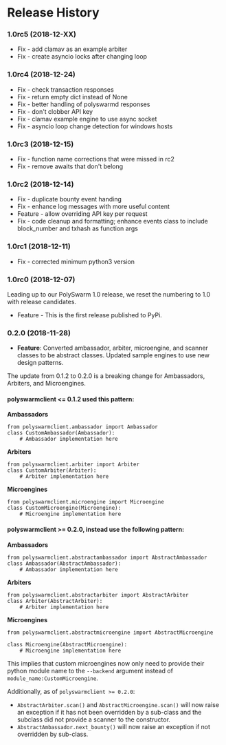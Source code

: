 # Release History

### 1.0rc5 (2018-12-XX)

* Fix - add clamav as an example arbiter
* Fix - create asyncio locks after changing loop

### 1.0rc4 (2018-12-24)

* Fix - check transaction responses
* Fix - return empty dict instead of None
* Fix - better handling of polyswarmd responses
* Fix - don't clobber API key
* Fix - clamav example engine to use async socket
* Fix - asyncio loop change detection for windows hosts

### 1.0rc3 (2018-12-15)

* Fix - function name corrections that were missed in rc2
* Fix - remove awaits that don't belong

### 1.0rc2 (2018-12-14)

* Fix - duplicate bounty event handing
* Fix - enhance log messages with more useful content
* Feature - allow overriding API key per request
* Fix - code cleanup and formatting; enhance events class to include block_number and txhash as function args

### 1.0rc1 (2018-12-11)

* Fix - corrected minimum python3 version

### 1.0rc0 (2018-12-07)

Leading up to our PolySwarm 1.0 release, we reset the numbering to 1.0 with release candidates.

* Feature - This is the first release published to PyPi.


### 0.2.0 (2018-11-28)

* **Feature**: Converted ambassador, arbiter, microengine, and scanner classes to be abstract classes. Updated sample engines to use new design patterns.

The update from 0.1.2 to 0.2.0 is a breaking change for Ambassadors, Arbiters, and Microengines.

#### polyswarmclient <= 0.1.2 used this pattern:

**Ambassadors**
```
from polyswarmclient.ambassador import Ambassador
class CustomAmbassador(Ambassador):
    # Ambassador implementation here
```

**Arbiters**
```
from polyswarmclient.arbiter import Arbiter
class CustomArbiter(Arbiter):
    # Arbiter implementation here
```

**Microengines**
```
from polyswarmclient.microengine import Microengine
class CustomMicroengine(Microengine):
    # Microengine implementation here
```

#### polyswarmclient >= 0.2.0, instead use the following pattern:

**Ambassadors**
```
from polyswarmclient.abstractambassador import AbstractAmbassador
class Ambassador(AbstractAmbassador):
    # Ambassador implementation here
```

**Arbiters**
```
from polyswarmclient.abstractarbiter import AbstractArbiter
class Arbiter(AbstractArbiter):
    # Arbiter implementation here
```

**Microengines**
```
from polyswarmclient.abstractmicroengine import AbstractMicroengine

class Microengine(AbstractMicroengine):
    # Microengine implementation here
```

This implies that custom microengines now only need to provide their python module name to the `--backend` argument
instead of `module_name:CustomMicroengine`.

Additionally, as of `polyswarmclient >= 0.2.0`:

* `AbstractArbiter.scan()` and `AbstractMicroengine.scan()` will now raise an exception if it 
has not been overridden by a sub-class and the subclass did not provide a scanner to the constructor.
* `AbstractAmbassador.next_bounty()` will now raise an exception if not overridden by sub-class.

